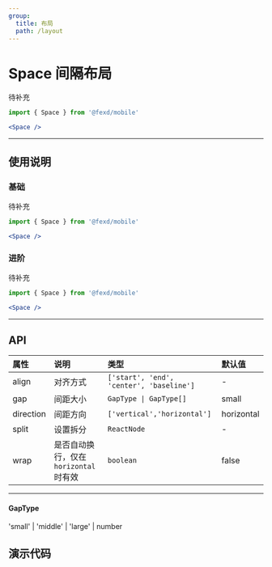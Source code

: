 ```yaml
---
group:
  title: 布局
  path: /layout
---
```


# Space 间隔布局 <ImportCost name="Space" />

待补充

<!-- prettier-ignore -->
```jsx | pure
import { Space } from '@fexd/mobile'

<Space />
```

---

## 使用说明

### 基础

待补充

<!-- prettier-ignore -->
```jsx | pure
import { Space } from '@fexd/mobile'

<Space />
```

### 进阶

待补充

<!-- prettier-ignore -->
```jsx | pure
import { Space } from '@fexd/mobile'

<Space />
```

---

## API

| 属性      | 说明                                   | 类型                                     | 默认值     |
| :-------- | :------------------------------------- | :--------------------------------------- | :--------- |
| align     | 对齐方式                               | `['start', 'end', 'center', 'baseline']` | -          |
| gap       | 间距大小                               | `GapType \| GapType[]`                   | small      |
| direction | 间距方向                               | `['vertical','horizontal']`              | horizontal |
| split     | 设置拆分                               | `ReactNode`                              | -          |
| wrap      | 是否自动换行，仅在 `horizontal` 时有效 | `boolean`                                | false      |

---

#### GapType

'small' | 'middle' | 'large' | number

<!-- ## GapType

| 变量名        | 说明         | 默认值       |
| :------------ | :----------- | :----------- |
| @space-prefix | 组件样式前缀 | `'exd-space'` |

--- -->

## 演示代码

<code src="./demos/demo1/index.tsx" />
